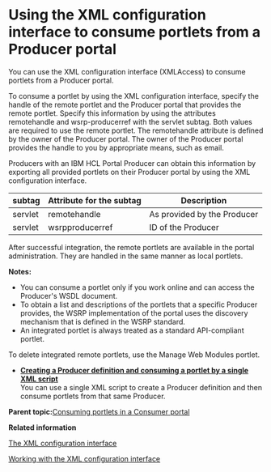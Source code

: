 # Using the XML configuration interface to consume portlets from a Producer portal

You can use the XML configuration interface \(XMLAccess\) to consume portlets from a Producer portal.

To consume a portlet by using the XML configuration interface, specify the handle of the remote portlet and the Producer portal that provides the remote portlet. Specify this information by using the attributes remotehandle and wsrp-producerref with the servlet subtag. Both values are required to use the remote portlet. The remotehandle attribute is defined by the owner of the Producer portal. The owner of the Producer portal provides the handle to you by appropriate means, such as email.

Producers with an IBM HCL Portal Producer can obtain this information by exporting all provided portlets on their Producer portal by using the XML configuration interface.

|subtag|Attribute for the subtag|Description|
|------|------------------------|-----------|
|servlet|remotehandle|As provided by the Producer|
|servlet|wsrpproducerref|ID of the Producer|

After successful integration, the remote portlets are available in the portal administration. They are handled in the same manner as local portlets.

**Notes:**

-   You can consume a portlet only if you work online and can access the Producer's WSDL document.
-   To obtain a list and descriptions of the portlets that a specific Producer provides, the WSRP implementation of the portal uses the discovery mechanism that is defined in the WSRP standard.
-   An integrated portlet is always treated as a standard API-compliant portlet.

To delete integrated remote portlets, use the Manage Web Modules portlet.

-   **[Creating a Producer definition and consuming a portlet by a single XML script](../admin-system/wsrpt_cons_singl_xml.md)**  
You can use a single XML script to create a Producer definition and then consume portlets from that same Producer.

**Parent topic:**[Consuming portlets in a Consumer portal](../admin-system/wsrpt_cons_prtlt.md)

**Related information**  


[The XML configuration interface](../admin-system/admxmlai.md)

[Working with the XML configuration interface](../admin-system/adxmltsk.md)

